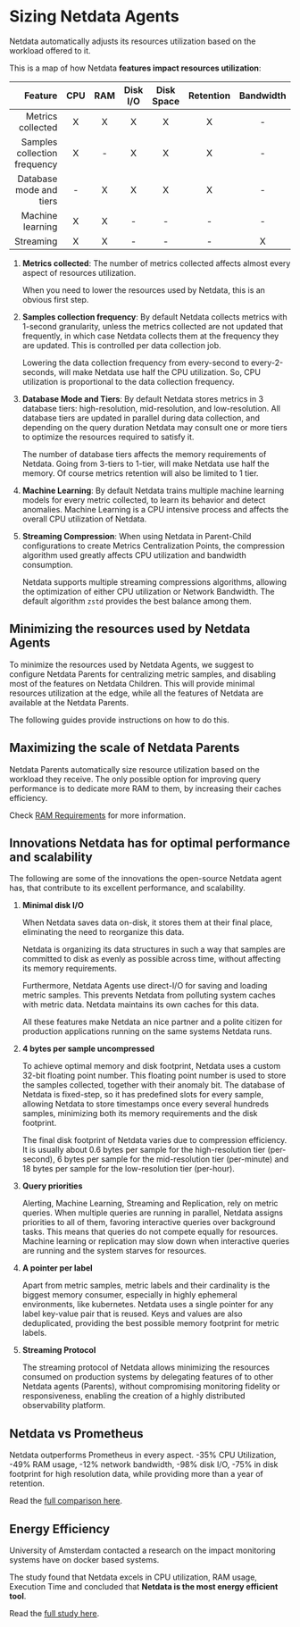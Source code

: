 # Sizing Netdata Agents

Netdata automatically adjusts its resources utilization based on the workload offered to it.

This is a map of how Netdata **features impact resources utilization**:

|                      Feature | CPU | RAM | Disk I/O | Disk Space | Retention | Bandwidth |
|-----------------------------:|:---:|:---:|:--------:|:----------:|:---------:|:---------:|
|            Metrics collected |  X  |  X  |    X     |     X      |     X     |     -     |
| Samples collection frequency |  X  |  -  |    X     |     X      |     X     |     -     |
|      Database mode and tiers |  -  |  X  |    X     |     X      |     X     |     -     |
|             Machine learning |  X  |  X  |    -     |     -      |     -     |     -     |
|                    Streaming |  X  |  X  |    -     |     -      |     -     |     X     |

1. **Metrics collected**: The number of metrics collected affects almost every aspect of resources utilization.

   When you need to lower the resources used by Netdata, this is an obvious first step.

2. **Samples collection frequency**: By default Netdata collects metrics with 1-second granularity, unless the metrics collected are not updated that frequently, in which case Netdata collects them at the frequency they are updated. This is controlled per data collection job.

   Lowering the data collection frequency from every-second to every-2-seconds, will make Netdata use half the CPU utilization. So, CPU utilization is proportional to the data collection frequency.

3. **Database Mode and Tiers**:  By default Netdata stores metrics in 3 database tiers: high-resolution, mid-resolution, and low-resolution. All database tiers are updated in parallel during data collection, and depending on the query duration Netdata may consult one or more tiers to optimize the resources required to satisfy it.

   The number of database tiers affects the memory requirements of Netdata. Going from 3-tiers to 1-tier, will make Netdata use half the memory. Of course metrics retention will also be limited to 1 tier.

4. **Machine Learning**: By default Netdata trains multiple machine learning models for every metric collected, to learn its behavior and detect anomalies. Machine Learning is a CPU intensive process and affects the overall CPU utilization of Netdata.

5. **Streaming Compression**: When using Netdata in Parent-Child configurations to create Metrics Centralization Points, the compression algorithm used greatly affects CPU utilization and bandwidth consumption.

   Netdata supports multiple streaming compressions algorithms, allowing the optimization of either CPU utilization or Network Bandwidth. The default algorithm `zstd` provides the best balance among them.

## Minimizing the resources used by Netdata Agents

To minimize the resources used by Netdata Agents, we suggest to configure Netdata Parents for centralizing metric samples, and disabling most of the features on Netdata Children. This will provide minimal resources utilization at the edge, while all the features of Netdata are available at the Netdata Parents.

The following guides provide instructions on how to do this.

## Maximizing the scale of Netdata Parents

Netdata Parents automatically size resource utilization based on the workload they receive. The only possible option for improving query performance is to dedicate more RAM to them, by increasing their caches efficiency.

Check [RAM Requirements](https://github.com/netdata/netdata/blob/master/docs/netdata-agent/sizing-netdata-agents/ram-requirements.md) for more information.

## Innovations Netdata has for optimal performance and scalability

The following are some of the innovations the open-source Netdata agent has, that contribute to its excellent performance, and scalability.

1. **Minimal disk I/O**

   When Netdata saves data on-disk, it stores them at their final place, eliminating the need to reorganize this data.

   Netdata is organizing its data structures in such a way that samples are committed to disk as evenly as possible across time, without affecting its memory requirements.

   Furthermore, Netdata Agents use direct-I/O for saving and loading metric samples. This prevents Netdata from polluting system caches with metric data. Netdata maintains its own caches for this data.

   All these features make Netdata an nice partner and a polite citizen for production applications running on the same systems Netdata runs.

2. **4 bytes per sample uncompressed**

   To achieve optimal memory and disk footprint, Netdata uses a custom 32-bit floating point number. This floating point number is used to store the samples collected, together with their anomaly bit. The database of Netdata is fixed-step, so it has predefined slots for every sample, allowing Netdata to store timestamps once every several hundreds samples, minimizing both its memory requirements and the disk footprint.

   The final disk footprint of Netdata varies due to compression efficiency. It is usually about 0.6 bytes per sample for the high-resolution tier (per-second), 6 bytes per sample for the mid-resolution tier (per-minute) and 18 bytes per sample for the low-resolution tier (per-hour).

3. **Query priorities**

   Alerting, Machine Learning, Streaming and Replication, rely on metric queries. When multiple queries are running in parallel, Netdata assigns priorities to all of them, favoring interactive queries over background tasks. This means that queries do not compete equally for resources. Machine learning or replication may slow down when interactive queries are running and the system starves for resources.

4. **A pointer per label**

   Apart from metric samples, metric labels and their cardinality is the biggest memory consumer, especially in highly ephemeral environments, like kubernetes. Netdata uses a single pointer for any label key-value pair that is reused. Keys and values are also deduplicated, providing the best possible memory footprint for metric labels.

5. **Streaming Protocol**

   The streaming protocol of Netdata allows minimizing the resources consumed on production systems by delegating features of to other Netdata agents (Parents), without compromising monitoring fidelity or responsiveness, enabling the creation of a highly distributed observability platform.

## Netdata vs Prometheus

Netdata outperforms Prometheus in every aspect. -35% CPU Utilization, -49% RAM usage, -12% network bandwidth, -98% disk I/O, -75% in disk footprint for high resolution data, while providing more than a year of retention.

Read the [full comparison here](https://blog.netdata.cloud/netdata-vs-prometheus-performance-analysis/).

## Energy Efficiency

University of Amsterdam contacted a research on the impact monitoring systems have on docker based systems.

The study found that Netdata excels in CPU utilization, RAM usage, Execution Time and concluded that **Netdata is the most energy efficient tool**.

Read the [full study here](https://www.ivanomalavolta.com/files/papers/ICSOC_2023.pdf).
